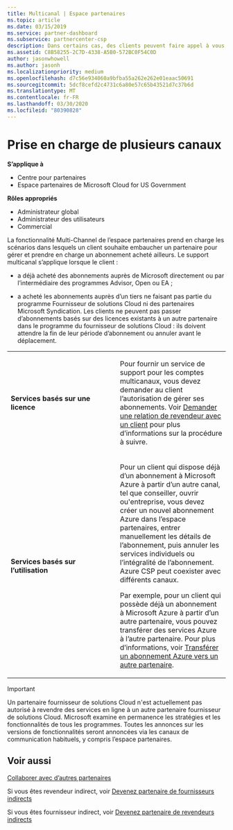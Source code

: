 ```yaml
---
title: Multicanal | Espace partenaires
ms.topic: article
ms.date: 03/15/2019
ms.service: partner-dashboard
ms.subservice: partnercenter-csp
description: Dans certains cas, des clients peuvent faire appel à vous pour configurer et prendre en charge un abonnement qu’ils ont acheté ailleurs.
ms.assetid: C8B58255-2C7D-4338-A5B0-572BC0F54C0D
author: jasonwhowell
ms.author: jasonh
ms.localizationpriority: medium
ms.openlocfilehash: d7c56e934060a9bfba55a262e262e01eaac50691
ms.sourcegitcommit: 5dcf8cefd2c4731c6a80e57c65b43521d7c37b6d
ms.translationtype: MT
ms.contentlocale: fr-FR
ms.lasthandoff: 03/30/2020
ms.locfileid: "80390828"
---
```

# <a name="multi-channel-support"></a>Prise en charge de plusieurs canaux

**S’applique à**

-  Centre pour partenaires
-  Espace partenaires de Microsoft Cloud for US Government

**Rôles appropriés**
-   Administrateur global
-   Administrateur des utilisateurs
-   Commercial

La fonctionnalité Multi-Channel de l’espace partenaires prend en charge les scénarios dans lesquels un client souhaite embaucher un partenaire pour gérer et prendre en charge un abonnement acheté ailleurs. Le support multicanal s’applique lorsque le client :

-   a déjà acheté des abonnements auprès de Microsoft directement ou par l’intermédiaire des programmes Advisor, Open ou EA ;

-   a acheté les abonnements auprès d’un tiers ne faisant pas partie du programme Fournisseur de solutions Cloud ni des partenaires Microsoft Syndication. Les clients ne peuvent pas passer d’abonnements basés sur des licences existants à un autre partenaire dans le programme du fournisseur de solutions Cloud : ils doivent attendre la fin de leur période d’abonnement ou annuler avant le déplacement.


<table>
<colgroup>
<col width="50%" />
<col width="50%" />
</colgroup>
<tbody>
<tr class="odd">
<td><p><strong>Services basés sur une licence</strong></p></td>
<td><p>Pour fournir un service de support pour les comptes multicanaux, vous devez demander au client l’autorisation de gérer ses abonnements. Voir <a href="request-a-relationship-with-a-customer.md" data-raw-source="[Request a reseller relationship with a customer](request-a-relationship-with-a-customer.md)">Demander une relation de revendeur avec un client</a> pour plus d’informations sur la procédure à suivre.</p></td>
</tr>
<tr class="even">
<td><p><strong>Services basés sur l’utilisation</strong></p></td>
<td>
<p>Pour un client qui dispose déjà d’un abonnement à Microsoft Azure à partir d’un autre canal, tel que conseiller, ouvrir ou&#39;entreprise, vous devez créer un nouvel abonnement Azure dans l’espace partenaires, entrer manuellement les détails de l’abonnement, puis annuler les services individuels ou l’intégralité de l’abonnement. Azure CSP peut coexister avec différents canaux.</p>
<p>Par exemple, pour un client qui possède déjà un abonnement à Microsoft Azure à partir d’un autre partenaire, vous pouvez transférer des services Azure à l’autre partenaire.  Pour plus d’informations, voir <a href="switch-azure-subscriptions-to-a-different-partner.md" data-raw-source="[Switch Azure subscriptions to a different partner](switch-azure-subscriptions-to-a-different-partner.md)">Transférer un abonnement Azure vers un autre partenaire</a>.</p>
</td>
</tr>
</tbody>
</table>

> [!IMPORTANT]  
> Un partenaire fournisseur de solutions Cloud n'est actuellement pas autorisé à revendre des services en ligne à un autre partenaire fournisseur de solutions Cloud. Microsoft examine en permanence les stratégies et les fonctionnalités de tous les programmes. Toutes les annonces sur les versions de fonctionnalités seront annoncées via les canaux de communication habituels, y compris l’espace partenaires. 

## <a name="see-also"></a>Voir aussi

[Collaborer avec d’autres partenaires](work-with-other-partners.md)

Si vous êtes revendeur indirect, voir [Devenez partenaire de fournisseurs indirects](indirect-reseller-tasks-in-partner-center.md)

Si vous êtes fournisseur indirect, voir [Devenez partenaire de revendeurs indirects](indirect-provider-tasks-in-partner-center.md) 

 

 



